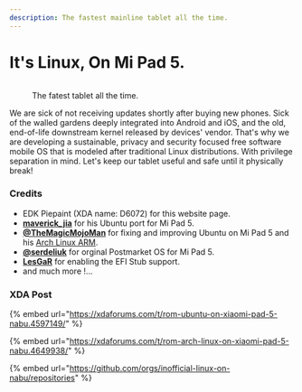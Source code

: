 ```yaml
---
description: The fastest mainline tablet all the time.
---
```


# It's Linux, On Mi Pad 5.

<figure><img src=".gitbook/assets/nabulinux.png" alt=""><figcaption><p>The fatest tablet all the time.</p></figcaption></figure>

We are sick of not receiving updates shortly after buying new phones. Sick of the walled gardens deeply integrated into Android and iOS, and the old, end-of-life downstream kernel released by devices' vendor. That's why we are developing a sustainable, privacy and security focused free software mobile OS that is modeled after traditional Linux distributions. With privilege separation in mind. Let's keep our tablet useful and safe until it physically break!



### Credits

* EDK Piepaint (XDA name: D6072) for this website page.
* [**maverick\_jia**](https://xdaforums.com/m/maverick\_jia.12607425/) for his Ubuntu port for Mi Pad 5.
* [**@TheMagicMojoMan**](https://xdaforums.com/m/12646279/) for fixing and improving Ubuntu on Mi Pad 5 and his [Arch Linux ARM](https://xdaforums.com/t/rom-arch-linux-on-xiaomi-pad-5-nabu.4649938/).
* [**@serdeliuk**](https://xdaforums.com/m/8536985/) for orginal Postmarket OS for Mi Pad 5.
* [**LesGaR**](https://xdaforums.com/m/lesgar.1776553/) for enabling the EFI Stub support.
* and much more !...

### XDA Post

{% embed url="https://xdaforums.com/t/rom-ubuntu-on-xiaomi-pad-5-nabu.4597149/" %}

{% embed url="https://xdaforums.com/t/rom-arch-linux-on-xiaomi-pad-5-nabu.4649938/" %}

{% embed url="https://github.com/orgs/inofficial-linux-on-nabu/repositories" %}
